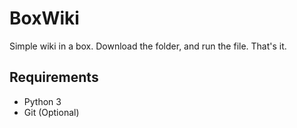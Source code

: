 BoxWiki
=======

Simple wiki in a box. Download the folder, and run the file.
That's it.

Requirements
------------

* Python 3
* Git (Optional)

